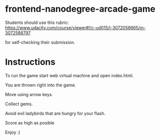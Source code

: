 frontend-nanodegree-arcade-game
===============================

Students should use this rubric: https://www.udacity.com/course/viewer#!/c-ud015/l-3072058665/m-3072588797

for self-checking their submission.


Instructions
===============================
To run the game start web virtual machine and open index.html.

You are thrown right into the game. 

Move using arrow keys.

Collect gems.

Avoid evil ladybirds that are hungry for your flash.

Score as high as posible 

Enjoy :)
